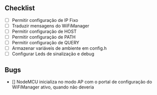 ## Checklist
- [ ] Permitir configuração de IP Fixo
- [ ] Traduzir mensagens do WiFiManager
- [ ] Permitir configuração de HOST
- [ ] Permitir configuração de PATH
- [ ] Permitir configuração de QUERY
- [ ] Armazenar variáveis de ambiente em config.h
- [ ] Configurar Leds de sinalização e debug

## Bugs

- [] NodeMCU inicializa no modo AP com o portal de configuração do WiFiManager ativo, quando não deveria